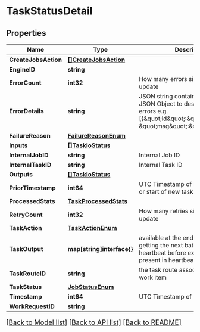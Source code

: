 # TaskStatusDetail

## Properties

Name | Type | Description | Notes
------------ | ------------- | ------------- | -------------
**CreateJobsAction** | [**[]CreateJobsAction**](CreateJobsAction.md) |  | [optional] 
**EngineID** | **string** |  | [optional] 
**ErrorCount** | **int32** | How many errors since last error update | [optional] 
**ErrorDetails** | **string** | JSON string containing an array of JSON Object to describe indvidiual errors e.g. [{\&quot;id\&quot;:\&quot;xxx\&quot;, \&quot;msg\&quot;:\&quot;xxx\&quot;},..] | [optional] 
**FailureReason** | [**FailureReasonEnum**](FailureReasonEnum.md) |  | [optional] 
**Inputs** | [**[]TaskIoStatus**](TaskIOStatus.md) |  | [optional] 
**InternalJobID** | **string** | Internal Job ID | [optional] 
**InternalTaskID** | **string** | Internal Task ID | [optional] 
**Outputs** | [**[]TaskIoStatus**](TaskIOStatus.md) |  | [optional] 
**PriorTimestamp** | **int64** | UTC Timestamp of last status update or start of new task | [optional] 
**ProcessedStats** | [**TaskProcessedStats**](TaskProcessedStats.md) |  | [optional] 
**RetryCount** | **int32** | How many retries since last status update | [optional] 
**TaskAction** | [**TaskActionEnum**](TaskActionEnum.md) |  | [optional] 
**TaskOutput** | **map[string]interface{}** | available at the end of a batch, when getting the next batch to work, or last heartbeat before exiting. May not present in heartbeat update | [optional] 
**TaskRouteID** | **string** | the task route associated with this work item | [optional] 
**TaskStatus** | [**JobStatusEnum**](JobStatusEnum.md) |  | [optional] 
**Timestamp** | **int64** | UTC Timestamp of NOW() | [optional] 
**WorkRequestID** | **string** |  | [optional] 

[[Back to Model list]](../README.md#documentation-for-models) [[Back to API list]](../README.md#documentation-for-api-endpoints) [[Back to README]](../README.md)

<style>
     p, ul, ol, li { font-size: 18px !important;}
</style>


